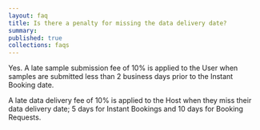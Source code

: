 ```yaml
---
layout: faq
title: Is there a penalty for missing the data delivery date?
summary:
published: true
collections: faqs
---
```


Yes. A late sample submission fee of 10% is applied to the User when samples are submitted less than 2 business days prior to the Instant Booking date.

A late data delivery fee of 10% is applied to the Host when they miss their data delivery date; 5 days for Instant Bookings and 10 days for Booking Requests.
